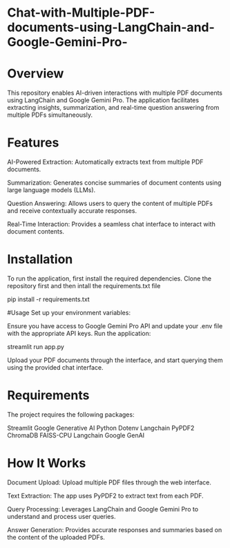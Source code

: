 # Chat-with-Multiple-PDF-documents-using-LangChain-and-Google-Gemini-Pro-
# Overview
This repository enables AI-driven interactions with multiple PDF documents using LangChain and Google Gemini Pro. The application facilitates extracting insights, summarization, and real-time question answering from multiple PDFs simultaneously.

# Features
AI-Powered Extraction: Automatically extracts text from multiple PDF documents.

Summarization: Generates concise summaries of document contents using large language models (LLMs).

Question Answering: Allows users to query the content of multiple PDFs and receive contextually accurate responses.

Real-Time Interaction: Provides a seamless chat interface to interact with document contents.

# Installation
To run the application, first install the required dependencies.
Clone the repository first and then intall the requirements.txt file 

pip install -r requirements.txt


#Usage
Set up your environment variables:

Ensure you have access to Google Gemini Pro API and update your .env file with the appropriate API keys.
Run the application:

streamlit run app.py

Upload your PDF documents through the interface, and start querying them using the provided chat interface.

# Requirements
The project requires the following packages:

Streamlit
Google Generative AI
Python Dotenv
Langchain
PyPDF2
ChromaDB
FAISS-CPU
Langchain Google GenAI

# How It Works

Document Upload: Upload multiple PDF files through the web interface.

Text Extraction: The app uses PyPDF2 to extract text from each PDF.

Query Processing: Leverages LangChain and Google Gemini Pro to understand and process user queries.

Answer Generation: Provides accurate responses and summaries based on the content of the uploaded PDFs.




